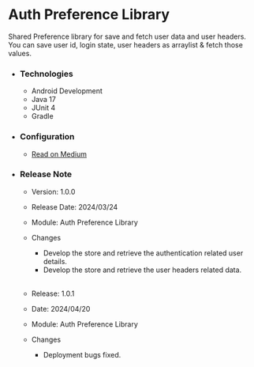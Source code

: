 # Auth Preference Library

Shared Preference library for save and fetch user data and user headers. You can save user id, login state, user headers as arraylist & fetch those values. 

* ### Technologies
  * Android Development
  * Java 17
  * JUnit 4
  * Gradle
 
* ### Configuration
  * [Read on Medium](https://sachithariyathilaka.medium.com/auth-preference-android-library-1adb605f101c)

* ### Release Note

  * Version: 1.0.0
  * Release Date: 2024/03/24
  * Module: Auth Preference Library
  * Changes
    * Develop the store and retrieve the authentication related user details.
    * Develop the store and retrieve the user headers related data. <br><br>
    
  * Release: 1.0.1
  * Date: 2024/04/20
  * Module: Auth Preference Library
  * Changes
    * Deployment bugs fixed.

